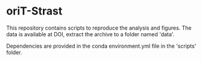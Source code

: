 # oriT-Strast

This repository contains scripts to reproduce the analysis and figures. The data is available at DOI, extract the archive to a folder named 'data'.

Dependencies are provided in the conda environment.yml file in the 'scripts' folder.
